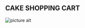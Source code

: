## CAKE SHOPPING CART ##

![picture alt](https://bootsrap-shopping-cart.netlify.app/image/about-img.jpeg "Title is optional")


